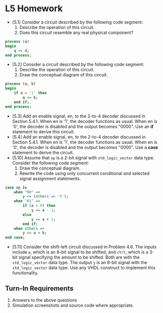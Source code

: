 # L5 Homework
- [5.1] Consider a circuit described by the following code segment:
  1. Describe the operation of this circuit.
  2. Does this circuit resemble any real physical component?

```vhdl
process (a)
begin
	q <= d;
end process;
```

- [5.2] Consider a circuit described by the following code segment:
  1. Describe the operation of this circuit.
  2. Draw the conceptual diagram of this circuit.

```vhdl
process (a, b)
begin
	if a = '1' then
		q <= b;
	end if;
end process;
```

- [5.3] Add an enable signal, en, to the 2-to-4 decoder discussed in Section 5.4.1.  When en is '1', the decoder functions as usual.  When en is '0', the decoder is disabled and the output becomes "0000".  Use an **if** statement to derive this circuit.
- [5.4] Add an enable signal, en, to the 2-to-4 decoder discussed in Section 5.4.1.  When en is '1', the decoder functions as usual.  When en is '0', the decoder is disabled and the output becomes "0000".  Use a **case** statement to derive the circuit.
- [5.10] Assume that `op` is a 2-bit signal with `std_logic_vector` data type.  Consider the following code segment:
  1. Draw the conceptual diagram.
  2. Rewrite the code using only concurrent conditional and selected signal assignment statements.

```vhdl
case op is
	when "00" =>
		y <= (others => '0');
	when "01" =>
		if (a > 0) then
			y <= a - 1;
		else
			y <= a + 1;
		end if;
	when others =>
		y <= a + b;
end case;
```

- [5.11] Consider the shift-left circuit discussed in Problem 4.6.  The inputs include `a`, which is an 8-bit signal to be shifted, and `ctrl`, which is a 3-bit signal specifying the amount to be shifted.  Both are with the `std_logic_vector` data type.  The output `y` is an 8-bit signal with the `std_logic_vector` data type.  Use any VHDL construct to implement this functionality.

## Turn-In Requirements

1. Answers to the above questions
2. Simulation screenshots and source code where appropriate.
